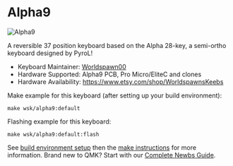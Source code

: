 # Alpha9

![Alpha9](https://i.imgur.com/mLWff9a.png)

A reversible 37 position keyboard based on the Alpha 28-key, a semi-ortho keyboard designed by PyroL!

* Keyboard Maintainer: [Worldspawn00](https://www.github.com/Worldspawn00)
* Hardware Supported: Alpha9 PCB, Pro Micro/EliteC and clones
* Hardware Availability: https://www.etsy.com/shop/WorldspawnsKeebs

Make example for this keyboard (after setting up your build environment):

    make wsk/alpha9:default

Flashing example for this keyboard:

    make wsk/alpha9:default:flash

See [build environment setup](https://docs.qmk.fm/install-build-tools) then the [make instructions](https://docs.qmk.fm/faq/build-compile-qmk) for more information. Brand new to QMK? Start with our [Complete Newbs Guide](https://docs.qmk.fm/#/newbs).
